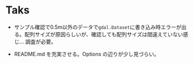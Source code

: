 # Taks

 - サンプル確認で0.5m以外のデータで`gdal.Dataset`に書き込み時エラーが出る。配列サイズが原因らしいが、確認しても配列サイズは間違えていない感じ... 調査が必要。

 - README.md を充実させる。Options の辺りが少し見づらい。